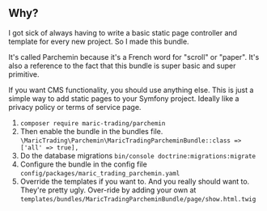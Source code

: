 
## Why? ##

I got sick of always having to write a basic static page controller and template for every new project. So I made this bundle.

It's called Parchemin because it's a French word for "scroll" or "paper". It's also a reference to the fact that this bundle is super basic and super primitive.  

If you want CMS functionality, you should use anything else. This is just a simple way to add static pages to your Symfony project.  Ideally like a privacy policy or terms of service page.


1. `composer require maric-trading/parchemin`
2. Then enable the bundle in the bundles file.  `\MaricTrading\Parchemin\MaricTradingParcheminBundle::class => ['all' => true],`
3. Do the database migrations `bin/console doctrine:migrations:migrate`
4. Configure the bundle in the config file `config/packages/maric_trading_parchemin.yaml`
5. Override the templates if you want to.  And you really should want to.  They're pretty ugly.  Over-ride by adding your own at `templates/bundles/MaricTradingParcheminBundle/page/show.html.twig`




